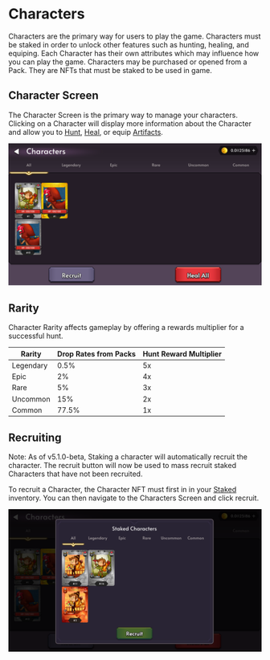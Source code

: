 # Characters

Characters are the primary way for users to play the game. Characters must be staked in order to unlock other features such as hunting, healing, and equiping. Each Character has their own attributes which may influence how you can play the game. Characters may be purchased or opened from a Pack. They are NFTs that must be staked to be used in game.

## Character Screen

The Character Screen is the primary way to manage your characters. Clicking on a Character will display more information about the Character and allow you to [Hunt](./docs/game-mechanics/hunting), [Heal](./docs/game-mechanics/healing), or equip [Artifacts](./docs/game-mechanics/artifacts).

![Character Screen](img/characters_screen.png)

## Rarity

Character Rarity affects gameplay by offering a rewards multiplier for a successful hunt.

| Rarity    | Drop Rates from Packs | Hunt Reward Multiplier |
| --------- | --------------------- | ---------------------- |
| Legendary | 0.5%                  | 5x                     |
| Epic      | 2%                    | 4x                     |
| Rare      | 5%                    | 3x                     |
| Uncommon  | 15%                   | 2x                     |
| Common    | 77.5%                 | 1x                     |

## Recruiting

Note: As of v5.1.0-beta, Staking a character will automatically recruit the character. The recruit button will now be used to mass recruit staked Characters that have not been recruited.

To recruit a Character, the Character NFT must first in in your [Staked](./docs/game-mechanics/staking) inventory. You can then navigate to the Characters Screen and click recruit.

![Recruit Popup](img/recruit_popup.png)
